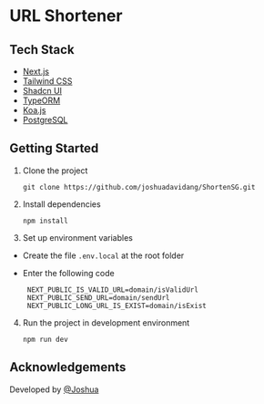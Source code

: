 # URL Shortener

## Tech Stack

- [Next.js](https://nextjs.org)
- [Tailwind CSS](https://tailwindcss.com)
- [Shadcn UI](https://ui.shadcn.com/)
- [TypeORM](https://typeorm.io/)
- [Koa.js](https://koajs.com/)
- [PostgreSQL](https://www.postgresql.org/)

## Getting Started

1. Clone the project

   ```
   git clone https://github.com/joshuadavidang/ShortenSG.git
   ```

2. Install dependencies

   ```
   npm install
   ```

3. Set up environment variables

- Create the file `.env.local` at the root folder
- Enter the following code

  ```
   NEXT_PUBLIC_IS_VALID_URL=domain/isValidUrl
   NEXT_PUBLIC_SEND_URL=domain/sendUrl
   NEXT_PUBLIC_LONG_URL_IS_EXIST=domain/isExist
  ```

4. Run the project in development environment

   ```
   npm run dev
   ```

## Acknowledgements

Developed by [@Joshua](https://www.linkedin.com/in/joshuadavidang/)
